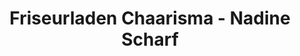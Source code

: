 ---
title: "Friseurladen Chaarisma - Nadine Scharf"
url: /freigericht/friseurladen-chaarisma-nadine-scharf/
shop: Friseur
---